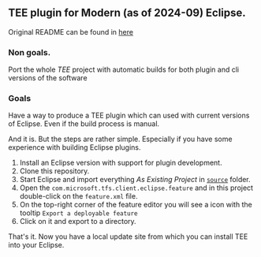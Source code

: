 ## TEE plugin for Modern (as of 2024-09) Eclipse.

Original README can be found in [here](./README.orig.md)

### Non goals.

Port the whole *TEE* project with automatic builds for both plugin and cli versions of the software

### Goals

Have a way to produce a TEE plugin which can used with current versions of Eclipse. Even if the build process is manual.

And it is. But the steps are rather simple. Especially if you have some experience with building Eclipse plugins.

1. Install an Eclipse version with support for plugin development.
1. Clone this repository.
1. Start Eclipse and import everything _As Existing Project_ in [`source`](./source) folder.
1. Open the `com.microsoft.tfs.client.eclipse.feature` and in this project double-click on the `feature.xml` file.
1. On the top-right corner of the feature editor you will see a icon with the tooltip `Export a deployable feature`
1. Click on it and export to a directory.

That's it. Now you have a local update site from which you can install TEE into your Eclipse.
